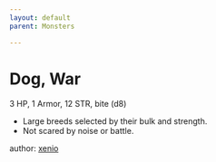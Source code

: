 ```yaml
---
layout: default
parent: Monsters 

--- 
```

# Dog, War
3 HP, 1 Armor, 12 STR, bite (d8)  
- Large breeds selected by their bulk and strength.  
- Not scared by noise or battle.  





author: [xenio](https://xenioinabottle.blogspot.com/2021/02/classic-monsters-for-cairnito-part-1.html) 


